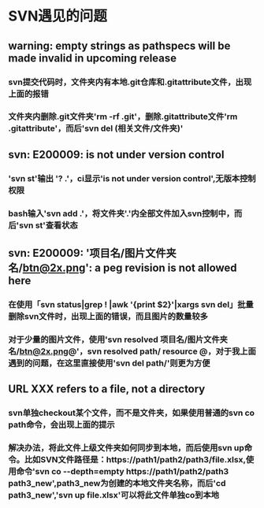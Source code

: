 # SVN遇见的问题    

## warning: empty strings as pathspecs will be made invalid in upcoming release
### svn提交代码时，文件夹内有本地.git仓库和.gitattribute文件，出现上面的报错
### 文件夹内删除.git文件夹'rm -rf .git'，删除.gitattribute文件'rm .gitattribute'，而后'svn del (相关文件/文件夹)'

## svn: E200009: is not under version control
### 'svn st'输出 '? .'，ci显示'is not under version control',无版本控制权限
### bash输入'svn add .'，将文件夹'.'内全部文件加入svn控制中，而后'svn st'查看状态


## svn: E200009: '项目名/图片文件夹名/btn@2x.png': a peg revision is not allowed here
### 在使用「svn status|grep ! |awk '{print $2}'|xargs svn del」批量删除svn文件时，出现上面的错误，而且图片的数量较多
### 对于少量的图片文件，使用'svn resolved 项目名/图片文件夹名/btn@2x.png@'，svn resolved path/ resource @，对于我上面遇到的问题，在这里直接使用'svn del path/'则更为方便

## URL XXX refers to a file, not a directory
### svn单独checkout某个文件，而不是文件夹，如果使用普通的svn co path命令，会出现上面的提示
### 解决办法，将此文件上级文件夹如何同步到本地，而后使用svn up命令。比如SVN文件路径是：https://path1/path2/path3/file.xlsx,使用命令'svn co --depth=empty  https://path1/path2/path3 path3_new',path3_new为创建的本地文件夹名称，而后'cd path3_new','svn up file.xlsx'可以将此文件单独co到本地


